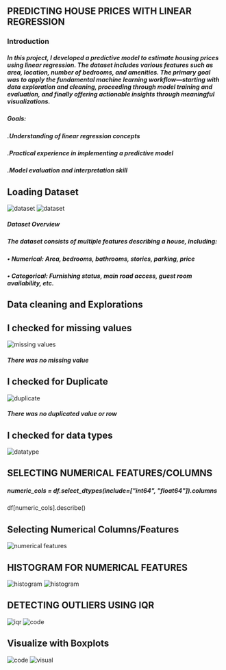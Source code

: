 ## PREDICTING HOUSE PRICES WITH LINEAR REGRESSION
### Introduction
##### In this project, I developed a predictive model to estimate housing prices using linear regression. The dataset includes various features such as area, location, number of bedrooms, and amenities. The primary goal was to apply the fundamental machine learning workflow—starting with data exploration and cleaning, proceeding through model training and evaluation, and finally offering actionable insights through meaningful visualizations.
##### Goals:
##### .Understanding of linear regression concepts
##### .Practical experience in implementing a predictive model
##### .Model evaluation and interpretation skill
## Loading Dataset
![dataset](https://github.com/omodara12/Oibsip_Task-4/blob/main/Task%204_1.png)
![dataset](https://github.com/omodara12/Oibsip_Task-4/blob/main/task4-2.png)
##### Dataset Overview
##### The dataset consists of multiple features describing a house, including:
##### •	Numerical: Area, bedrooms, bathrooms, stories, parking, price
##### •	Categorical: Furnishing status, main road access, guest room availability, etc.
## Data cleaning and Explorations
## I checked for missing values
![missing values](https://github.com/omodara12/Oibsip_Task-4/blob/main/task4-3.png)
##### There was no missing value
## I checked for Duplicate
![duplicate](https://github.com/omodara12/Oibsip_Task-4/blob/main/task4-4.png)
##### There was no duplicated value or row
## I checked for data types
![datatype](https://github.com/omodara12/Oibsip_Task-4/blob/main/task4-5.png)
## SELECTING NUMERICAL FEATURES/COLUMNS
##### numeric_cols = df.select_dtypes(include=["int64", "float64"]).columns
df[numeric_cols].describe()
## Selecting Numerical Columns/Features
![numerical features](https://github.com/omodara12/Oibsip_Task-4/blob/main/task4-6.png)
## HISTOGRAM FOR NUMERICAL FEATURES
![histogram](https://github.com/omodara12/Oibsip_Task-4/blob/main/histo.png)
![histogram](https://github.com/omodara12/Oibsip_Task-4/blob/main/task4-9.png)
## DETECTING OUTLIERS USING IQR
![iqr](https://github.com/omodara12/Oibsip_Task-4/blob/main/task4-10.png)
![code](https://github.com/omodara12/Oibsip_Task-4/blob/main/task4-11.png)
## Visualize with Boxplots
![code](https://github.com/omodara12/Oibsip_Task-4/blob/main/boxplot(v).png)
![visual](https://github.com/omodara12/Oibsip_Task-4/blob/main/boxplot%20visualpng.png)


